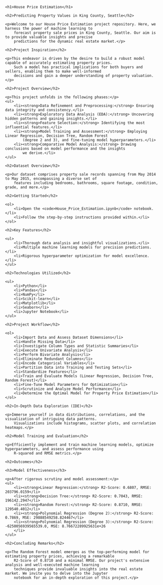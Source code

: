 <!DOCTYPE html>
<html>

<head>
    <title>House Price Estimation</title>
</head>

<body>

    <h1>House Price Estimation</h1>

    <h2>Predicting Property Values in King County, Seattle</h2>

    <p>Welcome to our House Price Estimation project repository. Here, we harness the power of machine learning to
        forecast property sale prices in King County, Seattle. Our aim is to provide valuable insights and precise
        predictions for the dynamic real estate market.</p>

    <h2>Project Inspiration</h2>

    <p>This endeavor is driven by the desire to build a robust model capable of accurately estimating property prices.
        Such a model has practical implications for both buyers and sellers, enabling them to make well-informed
        decisions and gain a deeper understanding of property valuation.</p>

    <h2>Project Overview</h2>

    <p>This project unfolds in the following phases:</p>
    <ul>
        <li><strong>Data Refinement and Preprocessing:</strong> Ensuring data integrity and consistency.</li>
        <li><strong>Exploratory Data Analysis (EDA):</strong> Uncovering hidden patterns and gaining insights.</li>
        <li><strong>Feature Selection:</strong> Identifying the most influential features.</li>
        <li><strong>Model Training and Assessment:</strong> Employing Linear Regression, Decision Tree, Random Forest
            (degree 2 and 3), and fine-tuning model hyperparameters.</li>
        <li><strong>Comparative Model Analysis:</strong> Drawing conclusions based on model performance and the insights
            we derive.</li>
    </ul>

    <h2>Dataset Overview</h2>

    <p>Our dataset comprises property sale records spanning from May 2014 to May 2015, encompassing a diverse set of
        features including bedrooms, bathrooms, square footage, condition, grade, and more.</p>

    <h2>Getting Started</h2>

    <ol>
        <li>Open the <code>House_Price_Estimation.ipynb</code> notebook.</li>
        <li>Follow the step-by-step instructions provided within.</li>
    </ol>

    <h2>Key Features</h2>

    <ul>
        <li>Thorough data analysis and insightful visualizations.</li>
        <li>Multiple machine learning models for precision predictions.</li>
        <li>Rigorous hyperparameter optimization for model excellence.</li>
    </ul>

    <h2>Technologies Utilized</h2>

    <ul>
        <li>Python</li>
        <li>Pandas</li>
        <li>NumPy</li>
        <li>Scikit-learn</li>
        <li>Matplotlib</li>
        <li>Seaborn</li>
        <li>Jupyter Notebook</li>
    </ul>

    <h2>Project Workflow</h2>

    <ol>
        <li>Import Data and Assess Dataset Dimensions</li>
        <li>Handle Missing Data</li>
        <li>Investigate Column Types and Statistic Summaries</li>
        <li>Execute Univariate Analysis</li>
        <li>Perform Bivariate Analysis</li>
        <li>Eliminate Redundant Columns</li>
        <li>Encode Categorical Variables</li>
        <li>Partition Data into Training and Testing Sets</li>
        <li>Standardize Features</li>
        <li>Train and Evaluate Models (Linear Regression, Decision Tree, Random Forest)</li>
        <li>Fine-Tune Model Parameters for Optimization</li>
        <li>Scrutinize and Analyze Model Performance</li>
        <li>Determine the Optimal Model for Property Price Estimation</li>
    </ol>

    <h2>In-Depth Data Exploration (IDE)</h2>

    <p>Immerse yourself in data distributions, correlations, and the visualization of intriguing data patterns.
        Visualizations include histograms, scatter plots, and correlation heatmaps.</p>

    <h2>Model Training and Evaluation</h2>

    <p>Efficiently implement and train machine learning models, optimize hyperparameters, and assess performance using
        R-squared and RMSE metrics.</p>

    <h2>Outcomes</h2>

    <h3>Model Effectiveness</h3>

    <p>After rigorous scrutiny and model assessment:</p>
    <ul>
        <li><strong>Linear Regression:</strong> R2-Score: 0.6807, RMSE: 203796.0159</li>
        <li><strong>Decision Tree:</strong> R2-Score: 0.7043, RMSE: 196142.2947</li>
        <li><strong>Random Forest:</strong> R2-Score: 0.8710, RMSE: 129540.4012</li>
        <li><strong>Polynomial Regression (Degree 2):</strong> R2-Score: 0.7869, MSE: 29888549258.824467</li>
        <li><strong>Polynomial Regression (Degree 3):</strong> R2-Score: -6250056939565539.0, MSE: 8.76672289925631e+26
        </li>
    </ul>

    <h2>Concluding Remarks</h2>

    <p>The Random Forest model emerges as the top-performing model for estimating property prices, achieving a remarkable
        R2-Score of 0.8710 and a minimal RMSE. Our project's extensive analysis and well-executed machine learning
        techniques provide invaluable insights into the real estate market. We invite you to delve into the Jupyter
        notebook for an in-depth exploration of this project.</p>

</body>

</html>
